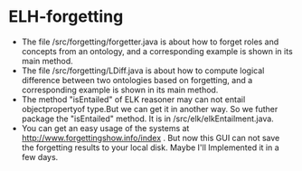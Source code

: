 # ELH-forgetting
* The file /src/forgetting/forgetter.java is about how to forget roles and concepts from an ontology, and a corresponding example is shown in its main method.
* The file /src/forgetting/LDiff.java is about how to compute logical difference between two ontologies based on forgetting, and a corresponding example is shown in its main method.
* The method "isEntailed" of ELK reasoner may can not entail objectpropertyof type.But we can get it in another way. So we futher package the "isEntailed" method. It is in /src/elk/elkEntailment.java.
* You can get an easy usage of the systems at http://www.forgettingshow.info/index . But now this GUI can not save the forgetting results to your local disk. Maybe I'll Implemented it in a few days.

